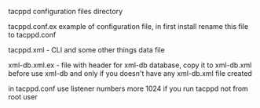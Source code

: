 tacppd configuration files directory


tacppd.conf.ex
 example of configuration file, in first install rename this file
 to tacppd.conf

tacppd.xml - CLI and some other things data file

xml-db.xml.ex - file with header for xml-db database,
copy it to xml-db.xml before use xml-db and only if you
doesn't have any xml-db.xml file created




in tacppd.conf use listener numbers more 1024 if you
run tacppd not from root user

